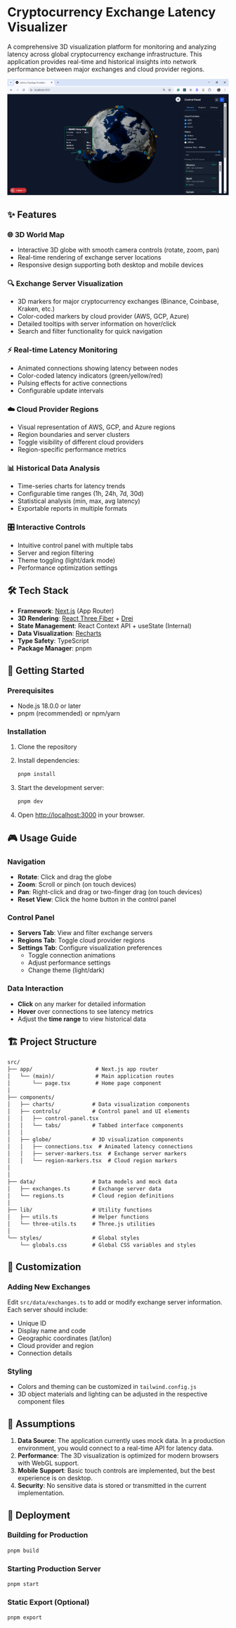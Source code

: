 # Cryptocurrency Exchange Latency Visualizer

A comprehensive 3D visualization platform for monitoring and analyzing latency across global cryptocurrency exchange infrastructure. This application provides real-time and historical insights into network performance between major exchanges and cloud provider regions.

![Screenshot of the Latency Topology Visualizer](public/screenshot.png)

## ✨ Features

### 🌐 3D World Map
- Interactive 3D globe with smooth camera controls (rotate, zoom, pan)
- Real-time rendering of exchange server locations
- Responsive design supporting both desktop and mobile devices

### 🔍 Exchange Server Visualization
- 3D markers for major cryptocurrency exchanges (Binance, Coinbase, Kraken, etc.)
- Color-coded markers by cloud provider (AWS, GCP, Azure)
- Detailed tooltips with server information on hover/click
- Search and filter functionality for quick navigation

### ⚡ Real-time Latency Monitoring
- Animated connections showing latency between nodes
- Color-coded latency indicators (green/yellow/red)
- Pulsing effects for active connections
- Configurable update intervals

### ☁️ Cloud Provider Regions
- Visual representation of AWS, GCP, and Azure regions
- Region boundaries and server clusters
- Toggle visibility of different cloud providers
- Region-specific performance metrics

### 📊 Historical Data Analysis
- Time-series charts for latency trends
- Configurable time ranges (1h, 24h, 7d, 30d)
- Statistical analysis (min, max, avg latency)
- Exportable reports in multiple formats

### 🎛️ Interactive Controls
- Intuitive control panel with multiple tabs
- Server and region filtering
- Theme toggling (light/dark mode)
- Performance optimization settings

## 🛠️ Tech Stack

- **Framework**: [Next.js](https://nextjs.org/) (App Router)
- **3D Rendering**: [React Three Fiber](https://docs.pmnd.rs/react-three-fiber) + [Drei](https://github.com/pmndrs/drei)
- **State Management**: React Context API + useState (Internal)
- **Data Visualization**: [Recharts](https://recharts.org/)
- **Type Safety**: TypeScript
- **Package Manager**: pnpm

## 🚀 Getting Started

### Prerequisites

- Node.js 18.0.0 or later
- pnpm (recommended) or npm/yarn

### Installation

1. Clone the repository

2. Install dependencies:
   ```bash
   pnpm install
   ```

3. Start the development server:
   ```bash
   pnpm dev
   ```

4. Open [http://localhost:3000](http://localhost:3000) in your browser.

## 🎮 Usage Guide

### Navigation
- **Rotate**: Click and drag the globe
- **Zoom**: Scroll or pinch (on touch devices)
- **Pan**: Right-click and drag or two-finger drag (on touch devices)
- **Reset View**: Click the home button in the control panel

### Control Panel
- **Servers Tab**: View and filter exchange servers
- **Regions Tab**: Toggle cloud provider regions
- **Settings Tab**: Configure visualization preferences
  - Toggle connection animations
  - Adjust performance settings
  - Change theme (light/dark)

### Data Interaction
- **Click** on any marker for detailed information
- **Hover** over connections to see latency metrics
- Adjust the **time range** to view historical data

## 🏗️ Project Structure

```
src/
├── app/                    # Next.js app router
│   └── (main)/             # Main application routes
│       └── page.tsx        # Home page component
│
├── components/
│   ├── charts/            # Data visualization components
│   ├── controls/          # Control panel and UI elements
│   │   ├── control-panel.tsx
│   │   └── tabs/          # Tabbed interface components
│   │
│   ├── globe/             # 3D visualization components
│   │   ├── connections.tsx  # Animated latency connections
│   │   ├── server-markers.tsx  # Exchange server markers
│   │   └── region-markers.tsx  # Cloud region markers
│   
│
├── data/                  # Data models and mock data
│   ├── exchanges.ts       # Exchange server data
│   └── regions.ts         # Cloud region definitions
│
├── lib/                   # Utility functions
│   ├── utils.ts           # Helper functions
│   └── three-utils.ts     # Three.js utilities
│
└── styles/                # Global styles
    └── globals.css        # Global CSS variables and styles
```

## 🧩 Customization

### Adding New Exchanges
Edit `src/data/exchanges.ts` to add or modify exchange server information. Each server should include:
- Unique ID
- Display name and code
- Geographic coordinates (lat/lon)
- Cloud provider and region
- Connection details

### Styling
- Colors and theming can be customized in `tailwind.config.js`
- 3D object materials and lighting can be adjusted in the respective component files

## 📝 Assumptions

1. **Data Source**: The application currently uses mock data. In a production environment, you would connect to a real-time API for latency data.
2. **Performance**: The 3D visualization is optimized for modern browsers with WebGL support.
3. **Mobile Support**: Basic touch controls are implemented, but the best experience is on desktop.
4. **Security**: No sensitive data is stored or transmitted in the current implementation.

## 🚀 Deployment

### Building for Production
```bash
pnpm build
```

### Starting Production Server
```bash
pnpm start
```

### Static Export (Optional)
```bash
pnpm export
```
